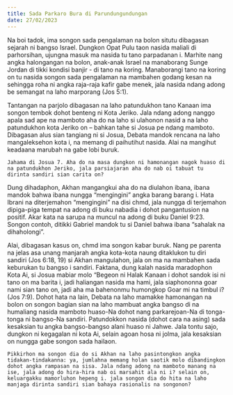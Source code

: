 ```yaml
---
title: Sada Parkaro Bura di Parundungundungan
date: 27/02/2023
---
```


Na boi tadok, ima songon sada pengalaman na bolon situtu dibagasan sejarah ni bangso Israel. Dungkon Opat Pulu taon nasida maliali di parhorsihan, ujungna masuk ma nasida tu tano parpadanan i. Marhite nang angka halongangan na bolon, anak-anak Israel na manaborang Sunge Jordan di tikki kondisi banjir - di tano na koring. Manaborangi tano na koring on tu nasida songon sada pengalaman na mambahen godang kesan na sehingga roha ni angka raja-raja kafir gabe menek, jala nasida ndang adong be semangat na laho marporang (Jos 5:1).

Tantangan na parjolo dibagasan na laho patundukhon tano Kanaan ima songon tembok dohot benteng ni Kota Jeriko. Jala ndang adong nanggo apala sad ape na mamboto aha do na laho si ulahonon nasid a na laho patundukhon kota Jeriko on – bahkan tahe si Josua pe ndang mamboto. Dibagasan alus sian tangiang ni si Josua, Debata mandok rencana na laho mangaleksehon kota i, na memang di paihutihut nasida. Alai na mangihut keadaana marubah na gabe lobi buruk.

`Jahama di Josua 7. Aha do na masa dungkon ni hamonangan nagok huaso di na patundukhon Jeriko, jala parsiajaran aha do nab oi tabuat tu dirinta sandiri sian carita on?`

Dung dihadaphon, Akhan mangangkui aha do na diulahon ibana, ibana mandok bahwa ibana nungga “mengingini” angka barang barang i. Hata Ibrani na diterjemahon “mengingini” na disi chmd, jala nungga di terjemahon dipiga-piga tempat na adong di buku nabadia i dohot pangantusion na positif. Akar kata na sarupa na muncul na adong di buku Daniel 9:23. Songon contoh, ditikki Gabriel mandok tu si Daniel bahwa ibana “sahalak na dihaholongi”.

Alai, dibagasan kasus on, chmd ima songon kabar buruk. Nang pe parenta na jelas asa unang manjarah angka kota-kota naung ditaklukon tu diri sandiri (Jos 6:18, 19) si Akhan mangulahon, jala on ma na mambahen sada keburukan tu bangso i sandiri. Faktana, dung kalah nasida maradophon Kota Ai, si Josua mabiar molo “Begeon ni Halak Kanaan i dohot sandok isi ni tano on ma barita i, jadi haliangan nasida ma hami, jala siaphononna goar nami sian tano on, jadi aha ma bahenonmu humongkop Goar mi na timbul i? (Jos 7:9). Dohot hata na lain, Debata na laho mamakke hamonangan na bolon on songon bagian sian na laho mambuat angka bangso di na humaliang nasida mamboto huaso-Na dohot nang parkarejoan-Na di tonga-tonga ni bangso-Na sandiri. Patundokkon nasida (dohot cara na asing) sada kesaksian tu angka bangso-bangso alani huaso ni Jahwe. Jala tontu sajo, dungkon ni kegagalan ni kota Ai, selain agoan hosa ni jolma, jala kesaksian on nungga gabe songon sada hailaon.

`Pikkirhon ma songon dia do si Akhan na laho pasintongkon angka tidakan-tindakanna: ya, jumlahna memang holan saotik molo dibandingkon dohot angka rampasan na sisa. Jala ndang adong na mamboto manang na ise, jala adong do hira-hira nab oi marsahit ala ni i? selain on, keluargakku mamorluhon hepeng i. jala songon dia do hita na laho manjaga dirinta sandiri sian bahaya rasionalis na songonon?`